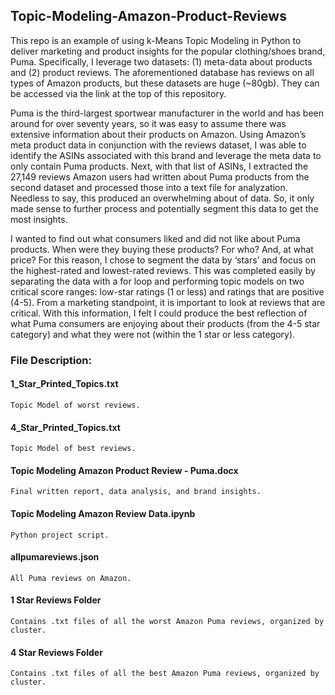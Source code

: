 ## Topic-Modeling-Amazon-Product-Reviews
This repo is an example of using k-Means Topic Modeling in Python to deliver marketing and product insights for the popular clothing/shoes brand, Puma. Specifically, I leverage two datasets: (1) meta-data about products and (2) product reviews. The aforementioned database has reviews on all types of Amazon products, but these datasets are huge (~80gb). They can be accessed via the link at the top of this repository.

  Puma is the third-largest sportwear manufacturer in the world and has been around for over seventy years, so it was easy to assume there was extensive information about their products on Amazon. Using Amazon’s meta product data in conjunction with the reviews dataset, I was able to identify the ASINs associated with this brand and leverage the meta data to only contain Puma products. Next, with that list of ASINs, I extracted the 27,149 reviews Amazon users had written about Puma products from the second dataset and processed those into a text file for analyzation. Needless to say, this produced an overwhelming about of data. So, it only made sense to further process and potentially segment this data to get the most insights. 

  I wanted to find out what consumers liked and did not like about Puma products. When were they buying these products? For who? And, at what price? For this reason, I chose to segment the data by ‘stars’ and focus on the highest-rated and lowest-rated reviews. This was completed easily by separating the data with a for loop and performing topic models on two critical score ranges: low-star ratings (1 or less) and ratings that are positive (4-5). From a marketing standpoint, it is important to look at reviews that are critical. With this information, I felt I could produce the best reflection of what Puma consumers are enjoying about their products (from the 4-5 star category) and what they were not (within the 1 star or less category). 


### File Description:
####  1_Star_Printed_Topics.txt
  
    Topic Model of worst reviews.
####  4_Star_Printed_Topics.txt
  
    Topic Model of best reviews.
####  Topic Modeling Amazon Product Review - Puma.docx
  
    Final written report, data analysis, and brand insights.
####  Topic Modeling Amazon Review Data.ipynb
  
    Python project script.
####  allpumareviews.json
  
    All Puma reviews on Amazon.
####  1 Star Reviews Folder
  
    Contains .txt files of all the worst Amazon Puma reviews, organized by cluster.
####  4 Star Reviews Folder
  
    Contains .txt files of all the best Amazon Puma reviews, organized by cluster.
